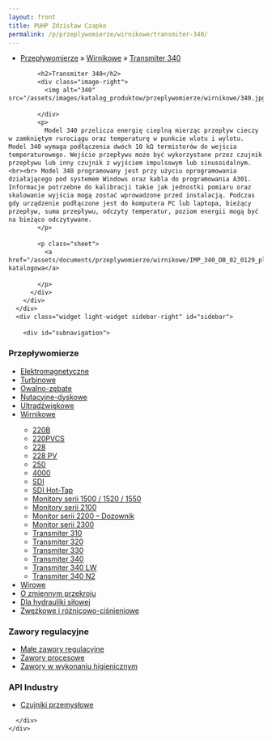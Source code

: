 ```yaml
---
layout: front
title: PUHP Zdzisław Czapko
permalink: /p/przeplywomierze/wirnikowe/transmiter-340/
---
```


<div id="content">
  <div class="wrapper-with-color-background">
    <div class="content-area-blog blog-background-sidebar-right">
      <div class="mainarea-left" id="mainarea">
        <div class="blogpost-blog3">
          <div class="post-content">
            <ul class="meta">
<li>
<a href="/p/przeplywomierze">Przepływomierze</a>
»
<a href="/p/przeplywomierze/wirnikowe">Wirnikowe</a>
»
<a href="/p/przeplywomierze/wirnikowe/transmiter-340">Transmiter 340</a>
</li>
</ul>

            <h2>Transmiter 340</h2>
            <div class="image-right">
              <img alt="340" src="/assets/images/katalog_produktow/przeplywomierze/wirnikowe/340.jpg">

            </div>
            <p>
              Model 340 przelicza energię cieplną mierząc przepływ cieczy w zamkniętym rurociągu oraz temperaturę w punkcie wlotu i wylotu. Model 340 wymaga podłączenia dwóch 10 kΩ termistorów do wejścia temperaturowego. Wejście przepływu może być wykorzystane przez czujnik przepływu lub inny czujnik z wyjściem impulsowym lub sinusoidalnym. <br><br> Model 340 programowany jest przy użyciu oprogramowania działającego pod systemem Windows oraz kabla do programowania A301. Informacje potrzebne do kalibracji takie jak jednostki pomiaru oraz skalowanie wyjścia mogą zostać wprowadzone przed instalacją. Podczas gdy urządzenie podłączone jest do komputera PC lub laptopa, bieżący przepływ, suma przepływu, odczyty temperatur, poziom energii mogą być na bieżąco odczytywane.
            </p>
            
            <p class="sheet">
              <a href="/assets/documents/przeplywomierze/wirnikowe/IMP_340_DB_02_0129_pl.pdf">Karta katalogowa</a>

            </p>
          </div>
        </div>
      </div>
      <div class="widget light-widget sidebar-right" id="sidebar">
        
        <div id="subnavigation">
<h3>Przepływomierze</h3>
<ul class="subcategories">
<li class="category"><a href="/p/przeplywomierze/elektromagnetyczne">Elektromagnetyczne</a></li>
<li class="category"><a href="/p/przeplywomierze/turbinowe">Turbinowe</a></li>
<li class="category"><a href="/p/przeplywomierze/owalno-zebate">Owalno-zębate</a></li>
<li class="category"><a href="/p/przeplywomierze/nutacyjne-dyskowe">Nutacyjne-dyskowe</a></li>
<li class="category"><a href="/p/przeplywomierze/ultradzwiekowe">Ultradźwiękowe</a></li>
<li class="category"><a href="/p/przeplywomierze/wirnikowe">Wirnikowe</a></li>
<div class="light-widget">
<ul class="products">
<li class="product"><a href="/p/przeplywomierze/wirnikowe/220b">220B</a></li>
<li class="product"><a href="/p/przeplywomierze/wirnikowe/220pvcs">220PVCS</a></li>
<li class="product"><a href="/p/przeplywomierze/wirnikowe/228">228</a></li>
<li class="product"><a href="/p/przeplywomierze/wirnikowe/228-pv">228 PV</a></li>
<li class="product"><a href="/p/przeplywomierze/wirnikowe/250">250</a></li>
<li class="product"><a href="/p/przeplywomierze/wirnikowe/4000">4000</a></li>
<li class="product"><a href="/p/przeplywomierze/wirnikowe/sdi">SDI</a></li>
<li class="product"><a href="/p/przeplywomierze/wirnikowe/sdi-hot-tap">SDI Hot-Tap</a></li>
<li class="product"><a href="/p/przeplywomierze/wirnikowe/monitory-serii-1500-1520-1550">Monitory serii 1500 / 1520 / 1550</a></li>
<li class="product"><a href="/p/przeplywomierze/wirnikowe/monitory-serii-2100">Monitory serii 2100</a></li>
<li class="product"><a href="/p/przeplywomierze/wirnikowe/monitor-serii-2200-dozownik">Monitor serii 2200 – Dozownik </a></li>
<li class="product"><a href="/p/przeplywomierze/wirnikowe/monitor-serii-2300">Monitor serii 2300</a></li>
<li class="product"><a href="/p/przeplywomierze/wirnikowe/transmiter-310">Transmiter 310</a></li>
<li class="product"><a href="/p/przeplywomierze/wirnikowe/transmiter-320">Transmiter 320</a></li>
<li class="product"><a href="/p/przeplywomierze/wirnikowe/transmiter-330">Transmiter 330</a></li>
<li class="product"><a href="/p/przeplywomierze/wirnikowe/transmiter-340">Transmiter 340</a></li>
<li class="product"><a href="/p/przeplywomierze/wirnikowe/transmiter-340-lw">Transmiter 340 LW</a></li>
<li class="product"><a href="/p/przeplywomierze/wirnikowe/transmiter-340-n2">Transmiter 340 N2</a></li>
</ul>
</div>
<li class="category"><a href="/p/przeplywomierze/wirowe">Wirowe</a></li>
<li class="category"><a href="/p/przeplywomierze/o-zmiennym-przekroju">O zmiennym przekroju</a></li>
<li class="category"><a href="/p/przeplywomierze/dla-hydrauliki-silowej">Dla hydrauliki siłowej</a></li>
<li class="category"><a href="/p/przeplywomierze/zwezkowe-i-roznicowo-cisnieniowe">Zwężkowe i różnicowo-ciśnieniowe</a></li>
</ul>
<h3>Zawory regulacyjne</h3>
<ul class="subcategories">
<li class="category"><a href="/p/zawory-regulacyjne/male-zawory-regulacyjne">Małe zawory regulacyjne</a></li>
<li class="category"><a href="/p/zawory-regulacyjne/zawory-procesowe">Zawory procesowe</a></li>
<li class="category"><a href="/p/zawory-regulacyjne/zawory-w-wykonaniu-higienicznym">Zawory w wykonaniu higienicznym</a></li>
</ul>
<h3>API Industry</h3>
<ul class="subcategories">
<li class="category"><a href="/p/api-industry/czujniki-przemyslowe">Czujniki przemysłowe</a></li>
</ul>
</div>

      </div>
    </div>
  </div>
</div>